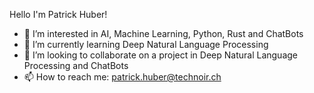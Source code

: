 Hello I'm Patrick Huber! 
- 👀 I’m interested in AI, Machine Learning, Python, Rust and ChatBots
- 🌱 I’m currently learning Deep Natural Language Processing
- 💞️ I’m looking to collaborate on a project in Deep Natural Language Processing and ChatBots
- 📫 How to reach me: patrick.huber@technoir.ch

<!---
patrickhuber555/patrickhuber555 is a ✨ special ✨ repository because its `README.md` (this file) appears on your GitHub profile.
You can click the Preview link to take a look at your changes.
--->
